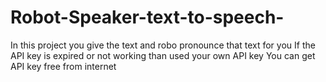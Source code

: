 # Robot-Speaker-text-to-speech-
In this project you give the text and robo pronounce that text for you
If the API key is expired or not working than used your own API key
You can get API key free from internet
